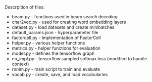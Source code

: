 
Descrpition of files:

* beam.py - functions used in beam search decoding
* char2vec.py - used for creating word embedding layers
* dataset.py - load datasets and create minibatches
* default_params.json - hyperparameter file
* factorcell.py - implementation of FactorCell
* helper.py - various helper functions
* metrics.py - helper functions for evaluation
* model.py - defines the tensorflow graph
* nn_impl.py - tensorflow sampled softmax loss (modified to handle context)
* rnnlm.py - main script to train and evaluate
* vocab.py - create, save, and load vocabularies
